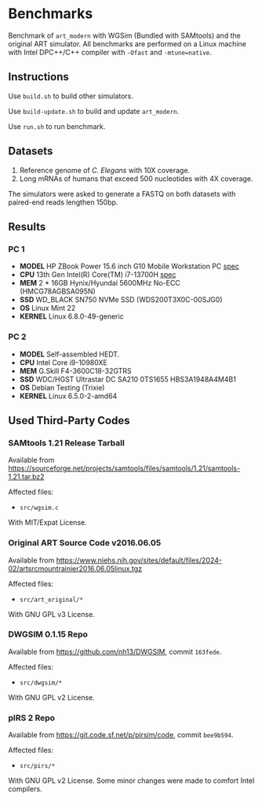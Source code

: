 # Benchmarks

Benchmark of `art_modern` with WGSim (Bundled with SAMtools) and the original ART simulator. All benchmarks are performed on a Linux machine with Intel DPC++/C++ compiler with `-Ofast` and `-mtune=native`.

## Instructions

Use `build.sh` to build other simulators.

Use `build-update.sh` to build and update `art_modern`.

Use `run.sh` to run benchmark.

## Datasets

1. Reference genome of _C. Elegans_ with 10X coverage.
2. Long mRNAs of humans that exceed 500 nucleotides with 4X coverage.

The simulators were asked to generate a FASTQ on both datasets with paired-end reads lengthen 150bp.

## Results

### PC 1

- **MODEL** HP ZBook Power 15.6 inch G10 Mobile Workstation PC [spec](https://support.hp.com/us-en/document/ish_8090133-8090177-16)
- **CPU** 13th Gen Intel(R) Core(TM) i7-13700H [spec](https://www.intel.com/content/www/us/en/products/sku/232128/intel-core-i713700h-processor-24m-cache-up-to-5-00-ghz/specifications.html)
- **MEM** 2 * 16GB Hynix/Hyundai 5600MHz No-ECC (HMCG78AGBSA095N)
- **SSD** WD_BLACK SN750 NVMe SSD (WDS200T3X0C-00SJG0)
- **OS** Linux Mint 22
- **KERNEL** Linux 6.8.0-49-generic

### PC 2

- **MODEL** Self-assembled HEDT.
- **CPU** Intel Core i9-10980XE
- **MEM** G.Skill F4-3600C18-32GTRS
- **SSD** WDC/HGST Ultrastar DC SA210 0TS1655 HBS3A1948A4M4B1
- **OS** Debian Testing (Trixie)
- **KERNEL** Linux 6.5.0-2-amd64

## Used Third-Party Codes

### SAMtools 1.21 Release Tarball

Available from <https://sourceforge.net/projects/samtools/files/samtools/1.21/samtools-1.21.tar.bz2>

Affected files:

- `src/wgsim.c`

With MIT/Expat License.

### Original ART Source Code v2016.06.05

Available from <https://www.niehs.nih.gov/sites/default/files/2024-02/artsrcmountrainier2016.06.05linux.tgz>

Affected files:

- `src/art_original/*`

With GNU GPL v3 License.

### DWGSIM 0.1.15 Repo

Available from <https://github.com/nh13/DWGSIM>, commit `163fede`.

Affected files:

- `src/dwgsim/*`

With GNU GPL v2 License.

### pIRS 2 Repo

Available from <https://git.code.sf.net/p/pirsim/code>, commit `bee9b594`.

Affected files:

- `src/pirs/*`

With GNU GPL v2 License. Some minor changes were made to comfort Intel compilers.

